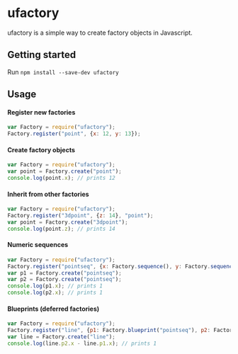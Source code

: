 # ufactory

ufactory is a simple way to create factory objects in Javascript.

## Getting started

Run `npm install --save-dev ufactory`

## Usage

#### Register new factories

```js
var Factory = require("ufactory");
Factory.register("point", {x: 12, y: 13});
```

#### Create factory objects
```js
var Factory = require("ufactory");
var point = Factory.create("point");
console.log(point.x); // prints 12
```

#### Inherit from other factories

```js
var Factory = require("ufactory");
Factory.register("3dpoint", {z: 14}, "point");
var point = Factory.create("3dpoint");
console.log(point.z); // prints 14
```

#### Numeric sequences

```js
var Factory = require("ufactory");
Factory.register("pointseq", {x: Factory.sequence(), y: Factory.sequence()});
var p1 = Factory.create("pointseq");
var p2 = Factory.create("pointseq");
console.log(p1.x); // prints 1
console.log(p2.x); // prints 1
```

#### Blueprints (deferred factories)

```js
var Factory = require("ufactory");
Factory.register("line", {p1: Factory.blueprint("pointseq"), p2: Factory.blueprint("pointseq")});
var line = Factory.create("line");
console.log(line.p2.x - line.p1.x); // prints 1
```
